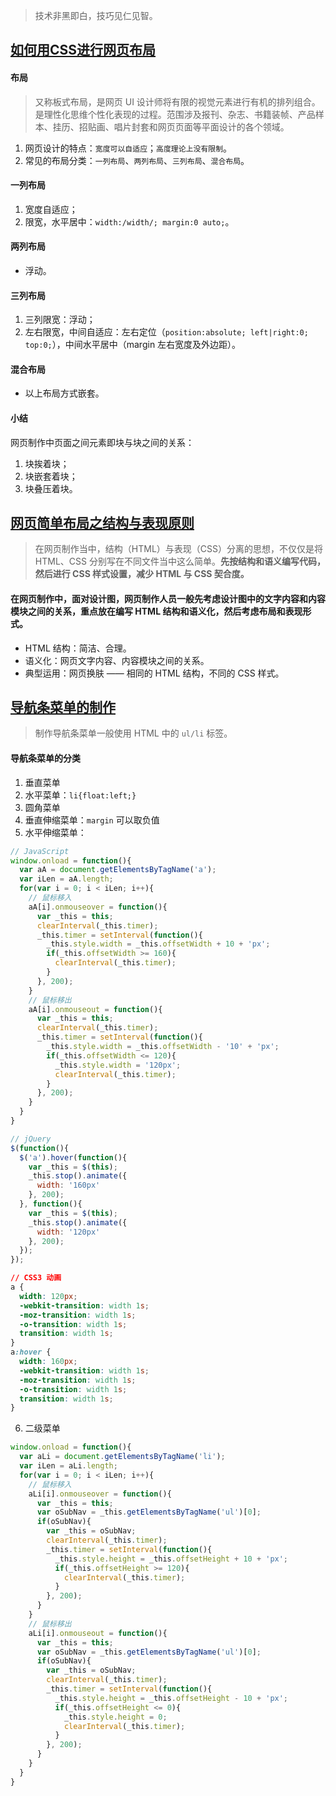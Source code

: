 > 技术非黑即白，技巧见仁见智。

## [如何用CSS进行网页布局](http://www.imooc.com/learn/57 "如何用CSS进行网页布局") ##
#### 布局 ####
> 又称板式布局，是网页 UI 设计师将有限的视觉元素进行有机的排列组合。是理性化思维个性化表现的过程。范围涉及报刊、杂志、书籍装帧、产品样本、挂历、招贴画、唱片封套和网页页面等平面设计的各个领域。
1. 网页设计的特点：`宽度可以自适应`；`高度理论上没有限制`。
2. 常见的布局分类：`一列布局`、`两列布局`、`三列布局`、`混合布局`。
#### 一列布局 ####
1. 宽度自适应；
2. 限宽，水平居中：`width:/width/; margin:0 auto;`。
#### 两列布局 ####
* 浮动。
#### 三列布局 ####
1. 三列限宽：浮动；
2. 左右限宽，中间自适应：左右定位（`position:absolute; left|right:0; top:0;`），中间水平居中（margin 左右宽度及外边距）。
#### 混合布局 ####
* 以上布局方式嵌套。
#### 小结 ####
网页制作中页面之间元素即块与块之间的关系：
1. 块挨着块；
2. 块嵌套着块；
3. 块叠压着块。

## [网页简单布局之结构与表现原则](http://www.imooc.com/learn/20 "网页简单布局之结构与表现原则") ##
> 在网页制作当中，结构（HTML）与表现（CSS）分离的思想，不仅仅是将 HTML、CSS 分别写在不同文件当中这么简单。**先按结构和语义编写代码，然后进行 CSS 样式设置，减少 HTML 与 CSS 契合度。**
#### 在网页制作中，面对设计图，网页制作人员一般先考虑设计图中的文字内容和内容模块之间的关系，重点放在编写 HTML 结构和语义化，然后考虑布局和表现形式。  ####
* HTML 结构：简洁、合理。
* 语义化：网页文字内容、内容模块之间的关系。
* 典型运用：网页换肤 —— 相同的 HTML 结构，不同的 CSS 样式。

## [导航条菜单的制作](http://www.imooc.com/learn/6 "导航条菜单的制作") ##
> 制作导航条菜单一般使用 HTML 中的 `ul/li` 标签。
#### 导航条菜单的分类 ####
1. 垂直菜单
2. 水平菜单：`li{float:left;}`
3. 圆角菜单
4. 垂直伸缩菜单：`margin` 可以取负值
5. 水平伸缩菜单：
```javascript
// JavaScript
window.onload = function(){
  var aA = document.getElementsByTagName('a');
  var iLen = aA.length;
  for(var i = 0; i < iLen; i++){
    // 鼠标移入
    aA[i].onmouseover = function(){
      var _this = this;
      clearInterval(_this.timer);
      _this.timer = setInterval(function(){
        _this.style.width = _this.offsetWidth + 10 + 'px';
        if(_this.offsetWidth >= 160){
          clearInterval(_this.timer);
        }
      }, 200);
    }
    // 鼠标移出
    aA[i].onmouseout = function(){
      var _this = this;
      clearInterval(_this.timer);
      _this.timer = setInterval(function(){
        _this.style.width = _this.offsetWidth - '10' + 'px';
        if(_this.offsetWidth <= 120){
          _this.style.width = '120px';
          clearInterval(_this.timer);
        }
      }, 200);
    }
  }
}
```
  
```javascript
// jQuery
$(function(){
  $('a').hover(function(){
    var _this = $(this);
    _this.stop().animate({
      width: '160px'
    }, 200);  
  }, function(){
    var _this = $(this);
    _this.stop().animate({
      width: '120px'
    }, 200);
  });
});
```
  
```CSS
// CSS3 动画
a { 
  width: 120px;
  -webkit-transition: width 1s;
  -moz-transition: width 1s;
  -o-transition: width 1s;
  transition: width 1s;
}
a:hover {
  width: 160px;
  -webkit-transition: width 1s;
  -moz-transition: width 1s;
  -o-transition: width 1s;
  transition: width 1s;
}
```

6. 二级菜单
```javascript
window.onload = function(){
  var aLi = document.getElementsByTagName('li');
  var iLen = aLi.length;
  for(var i = 0; i < iLen; i++){
    // 鼠标移入
    aLi[i].onmouseover = function(){
      var _this = this;
      var oSubNav = _this.getElementsByTagName('ul')[0];
      if(oSubNav){
        var _this = oSubNav;
        clearInterval(_this.timer);
        _this.timer = setInterval(function(){
          _this.style.height = _this.offsetHeight + 10 + 'px';
          if(_this.offsetHeight >= 120){
            clearInterval(_this.timer);
          }
        }, 200);
      }
    }
    // 鼠标移出
    aLi[i].onmouseout = function(){
      var _this = this;
      var oSubNav = _this.getElementsByTagName('ul')[0];
      if(oSubNav){
        var _this = oSubNav;
        clearInterval(_this.timer);
        _this.timer = setInterval(function(){
          _this.style.height = _this.offsetHeight - 10 + 'px';
          if(_this.offsetHeight <= 0){
            _this.style.height = 0;
            clearInterval(_this.timer);
          }
        }, 200);
      }
    }    
  }
}
```
